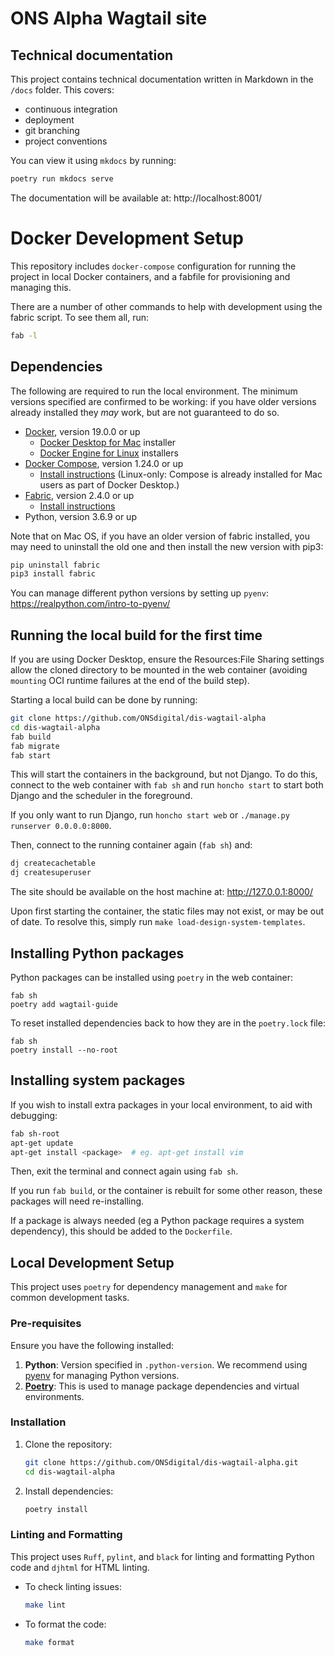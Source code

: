 # ONS Alpha Wagtail site

## Technical documentation

This project contains technical documentation written in Markdown in the `/docs` folder. This covers:

- continuous integration
- deployment
- git branching
- project conventions

You can view it using `mkdocs` by running:

```bash
poetry run mkdocs serve
```

The documentation will be available at: http://localhost:8001/

# Docker Development Setup

This repository includes `docker-compose` configuration for running the project in local Docker containers,
and a fabfile for provisioning and managing this.

There are a number of other commands to help with development using the fabric script. To see them all, run:

```bash
fab -l
```

## Dependencies

The following are required to run the local environment. The minimum versions specified are confirmed to be working:
if you have older versions already installed they _may_ work, but are not guaranteed to do so.

- [Docker](https://www.docker.com/), version 19.0.0 or up
  - [Docker Desktop for Mac](https://hub.docker.com/editions/community/docker-ce-desktop-mac) installer
  - [Docker Engine for Linux](https://hub.docker.com/search?q=&type=edition&offering=community&sort=updated_at&order=desc&operating_system=linux) installers
- [Docker Compose](https://docs.docker.com/compose/), version 1.24.0 or up
  - [Install instructions](https://docs.docker.com/compose/install/) (Linux-only: Compose is already installed for Mac users as part of Docker Desktop.)
- [Fabric](https://www.fabfile.org/), version 2.4.0 or up
  - [Install instructions](https://www.fabfile.org/installing.html)
- Python, version 3.6.9 or up

Note that on Mac OS, if you have an older version of fabric installed, you may need to uninstall the old one and then install the new version with pip3:

```bash
pip uninstall fabric
pip3 install fabric
```

You can manage different python versions by setting up `pyenv`: https://realpython.com/intro-to-pyenv/

## Running the local build for the first time

If you are using Docker Desktop, ensure the Resources:File Sharing settings allow the cloned directory to be mounted in the web container (avoiding `mounting` OCI runtime failures at the end of the build step).

Starting a local build can be done by running:

```bash
git clone https://github.com/ONSdigital/dis-wagtail-alpha
cd dis-wagtail-alpha
fab build
fab migrate
fab start
```

This will start the containers in the background, but not Django. To do this, connect to the web container with `fab sh`
and run `honcho start` to start both Django and the scheduler in the foreground.

If you only want to run Django, run `honcho start web` or `./manage.py runserver 0.0.0.0:8000`.

Then, connect to the running container again (`fab sh`) and:

```bash
dj createcachetable
dj createsuperuser
```

The site should be available on the host machine at: http://127.0.0.1:8000/

Upon first starting the container, the static files may not exist, or may be out of date. To resolve this, simply run `make load-design-system-templates`.

## Installing Python packages

Python packages can be installed using `poetry` in the web container:

```
fab sh
poetry add wagtail-guide
```

To reset installed dependencies back to how they are in the `poetry.lock` file:

```
fab sh
poetry install --no-root
```

## Installing system packages

If you wish to install extra packages in your local environment, to aid with debugging:

```bash
fab sh-root
apt-get update
apt-get install <package>  # eg. apt-get install vim
```

Then, exit the terminal and connect again using `fab sh`.

If you run `fab build`, or the container is rebuilt for some other reason, these packages will need re-installing.

If a package is always needed (eg a Python package requires a system dependency), this should be added to the `Dockerfile`.


## Local Development Setup

This project uses `poetry` for dependency management and `make` for common development tasks.

### Pre-requisites

Ensure you have the following installed:

1. **Python**: Version specified in `.python-version`. We recommend using [pyenv](https://github.com/pyenv/pyenv) for
   managing Python versions.
2. **[Poetry](https://python-poetry.org/)**: This is used to manage package dependencies and virtual
   environments.

### Installation

1. Clone the repository:

   ```sh
   git clone https://github.com/ONSdigital/dis-wagtail-alpha.git
   cd dis-wagtail-alpha
   ```

2. Install dependencies:
   ```sh
   poetry install
   ```


### Linting and Formatting

This project uses `Ruff`, `pylint`, and `black` for linting and formatting Python code and `djhtml` for HTML linting.

- To check linting issues:

  ```sh
  make lint
  ```

- To format the code:

  ```sh
  make format
  ```
